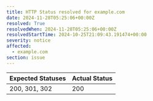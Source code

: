 ```yaml
---
title: HTTP Status resolved for example.com
date: 2024-11-28T05:25:06+00:00Z
resolved: True
resolvedWhen: 2024-11-28T05:25:06+00:00Z
resolvedStartTime: 2024-10-25T21:09:43.191474+00:00
severity: notice
affected:
  - example.com
section: issue
---
```


| Expected Statuses | Actual Status  |
|-------------------|----------------|
| 200, 301, 302 | 200 |
